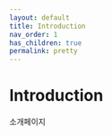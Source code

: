 ```yaml
---
layout: default
title: Introduction
nav_order: 1
has_children: true
permalink: pretty
---
```


# Introduction

소개페이지